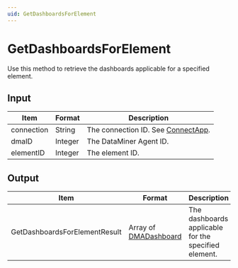 ```yaml
---
uid: GetDashboardsForElement
---
```


# GetDashboardsForElement

Use this method to retrieve the dashboards applicable for a specified element.

## Input

| Item       | Format  | Description                                          |
|------------|---------|------------------------------------------------------|
| connection | String  | The connection ID. See [ConnectApp](xref:ConnectApp). |
| dmaID      | Integer | The DataMiner Agent ID.                              |
| elementID  | Integer | The element ID.                                      |

## Output

| Item | Format | Description |
|--|--|--|
| GetDashboardsForElementResult | Array of [DMADashboard](xref:DMADashboard) | The dashboards applicable for the specified element. |
